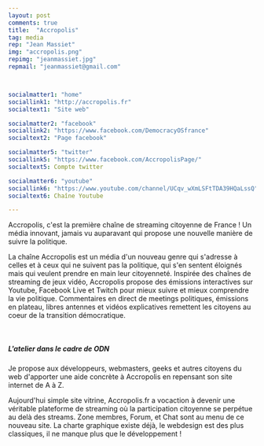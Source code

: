 ```yaml
---
layout: post
comments: true
title:  "Accropolis"
tag: media
rep: "Jean Massiet"
img: "accropolis.png"
repimg: "jeanmassiet.jpg"
repmail: "jeanmassiet@gmail.com"



socialmatter1: "home"
sociallink1: "http://accropolis.fr"
socialtext1: "Site web"

socialmatter2: "facebook"
sociallink2: "https://www.facebook.com/DemocracyOSfrance"
socialtext2: "Page facebook"

socialmatter5: "twitter"
sociallink5: "https://www.facebook.com/AccropolisPage/"
socialtext5: Compte twitter

socialmatter6: "youtube"
sociallink6: "https://www.youtube.com/channel/UCqv_wXmLSFtTDA39HQaLssQ"
socialtext6: Chaîne Youtube

---
```


Accropolis, c'est la première chaîne de streaming citoyenne de France ! Un média innovant, jamais vu auparavant qui propose une nouvelle manière de suivre la politique.

La chaîne Accropolis est un média d'un nouveau genre qui s'adresse à celles et à ceux qui ne suivent pas la politique, qui s'en sentent éloignés mais qui veulent prendre en main leur citoyenneté. Inspirée des chaînes de streaming de jeux vidéo, Accropolis propose des émissions interactives sur Youtube, Facebook Live et Twitch pour mieux suivre et mieux comprendre la vie politique. Commentaires en direct de meetings politiques, émissions en plateau, libres antennes et vidéos explicatives remettent les citoyens au coeur de la transition démocratique. 

<br>

##### L'atelier dans le cadre de ODN

Je propose aux développeurs, webmasters, geeks et autres citoyens du web d'apporter une aide concrète à Accropolis en repensant son site internet de A à Z. 

Aujourd'hui simple site vitrine, Accropolis.fr a vocaction à devenir une véritable plateforme de streaming où la participation citoyenne se perpétue au delà des streams.  Zone membres, Forum, et Chat sont au menu de ce nouveau site. La charte graphique existe déjà, le webdesign est des plus classiques, il ne manque plus que le développement !